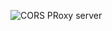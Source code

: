 ![CORS PRoxy server](https://github.com/user-attachments/assets/f08da18b-eaad-40ed-9905-85de5e22403c)
